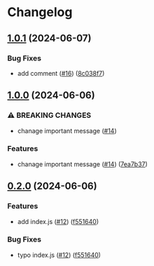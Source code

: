 # Changelog

## [1.0.1](https://github.com/kuritify-org/release-please-poc/compare/v1.0.0...v1.0.1) (2024-06-07)


### Bug Fixes

* add comment ([#16](https://github.com/kuritify-org/release-please-poc/issues/16)) ([8c038f7](https://github.com/kuritify-org/release-please-poc/commit/8c038f7321ea841eacdbc912de756c5712d23fc3))

## [1.0.0](https://github.com/kuritify-org/release-please-poc/compare/v0.2.0...v1.0.0) (2024-06-06)


### ⚠ BREAKING CHANGES

* chanage important message ([#14](https://github.com/kuritify-org/release-please-poc/issues/14))

### Features

* chanage important message ([#14](https://github.com/kuritify-org/release-please-poc/issues/14)) ([7ea7b37](https://github.com/kuritify-org/release-please-poc/commit/7ea7b37c57538b1215ad273b59c9bb1f89421610))

## [0.2.0](https://github.com/kuritify-org/release-please-poc/compare/v0.1.0...v0.2.0) (2024-06-06)


### Features

* add index.js ([#12](https://github.com/kuritify-org/release-please-poc/issues/12)) ([f551640](https://github.com/kuritify-org/release-please-poc/commit/f551640c5d2949123268090136c88ca7cebf119f))


### Bug Fixes

* typo index.js ([#12](https://github.com/kuritify-org/release-please-poc/issues/12)) ([f551640](https://github.com/kuritify-org/release-please-poc/commit/f551640c5d2949123268090136c88ca7cebf119f))
